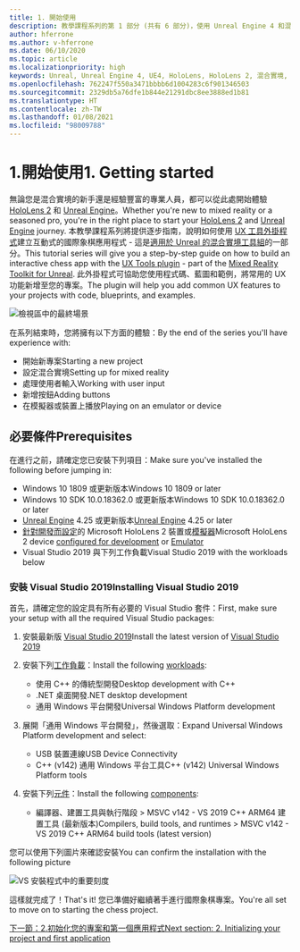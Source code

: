 ```yaml
---
title: 1. 開始使用
description: 教學課程系列的第 1 部分 (共有 6 部分)，使用 Unreal Engine 4 和混合實境工具組 UX 工具外掛程式來建置國際象棋應用程式
author: hferrone
ms.author: v-hferrone
ms.date: 06/10/2020
ms.topic: article
ms.localizationpriority: high
keywords: Unreal, Unreal Engine 4, UE4, HoloLens, HoloLens 2, 混合實境, 教學課程, 開始使用, mrtk, uxt, UX 工具, 文件, 混合實境頭戴式裝置, windows 混合實境頭戴式裝置, 虛擬實境頭戴式裝置
ms.openlocfilehash: 762247f550a3471bbbb6d1004283c6f901346503
ms.sourcegitcommit: 2329db5a76dfe1b844e21291dbc8ee3888ed1b81
ms.translationtype: HT
ms.contentlocale: zh-TW
ms.lasthandoff: 01/08/2021
ms.locfileid: "98009788"
---
```

# <a name="1-getting-started"></a><span data-ttu-id="42eda-104">1.開始使用</span><span class="sxs-lookup"><span data-stu-id="42eda-104">1. Getting started</span></span>

<span data-ttu-id="42eda-105">無論您是混合實境的新手還是經驗豐富的專業人員，都可以從此處開始體驗 [HoloLens 2](https://docs.microsoft.com/windows/mixed-reality/) 和 [Unreal Engine](https://www.unrealengine.com/en-US/)。</span><span class="sxs-lookup"><span data-stu-id="42eda-105">Whether you're new to mixed reality or a seasoned pro, you're in the right place to start your [HoloLens 2](https://docs.microsoft.com/windows/mixed-reality/) and [Unreal Engine](https://www.unrealengine.com/en-US/) journey.</span></span> <span data-ttu-id="42eda-106">本教學課程系列將提供逐步指南，說明如何使用 [UX 工具外掛程式](https://github.com/microsoft/MixedReality-UXTools-Unreal)建立互動式的國際象棋應用程式 - 這是[適用於 Unreal 的混合實境工具組](https://github.com/microsoft/MixedRealityToolkit-Unreal)的一部分。</span><span class="sxs-lookup"><span data-stu-id="42eda-106">This tutorial series will give you a step-by-step guide on how to build an interactive chess app with the [UX Tools plugin](https://github.com/microsoft/MixedReality-UXTools-Unreal) - part of the [Mixed Reality Toolkit for Unreal](https://github.com/microsoft/MixedRealityToolkit-Unreal).</span></span> <span data-ttu-id="42eda-107">此外掛程式可協助您使用程式碼、藍圖和範例，將常用的 UX 功能新增至您的專案。</span><span class="sxs-lookup"><span data-stu-id="42eda-107">The plugin will help you add common UX features to your projects with code, blueprints, and examples.</span></span> 

![檢視區中的最終場景](images/unreal-uxt/5-endscene.PNG)

<span data-ttu-id="42eda-109">在系列結束時，您將擁有以下方面的體驗：</span><span class="sxs-lookup"><span data-stu-id="42eda-109">By the end of the series you'll have experience with:</span></span>
* <span data-ttu-id="42eda-110">開始新專案</span><span class="sxs-lookup"><span data-stu-id="42eda-110">Starting a new project</span></span>
* <span data-ttu-id="42eda-111">設定混合實境</span><span class="sxs-lookup"><span data-stu-id="42eda-111">Setting up for mixed reality</span></span>
* <span data-ttu-id="42eda-112">處理使用者輸入</span><span class="sxs-lookup"><span data-stu-id="42eda-112">Working with user input</span></span>
* <span data-ttu-id="42eda-113">新增按鈕</span><span class="sxs-lookup"><span data-stu-id="42eda-113">Adding buttons</span></span>
* <span data-ttu-id="42eda-114">在模擬器或裝置上播放</span><span class="sxs-lookup"><span data-stu-id="42eda-114">Playing on an emulator or device</span></span>

## <a name="prerequisites"></a><span data-ttu-id="42eda-115">必要條件</span><span class="sxs-lookup"><span data-stu-id="42eda-115">Prerequisites</span></span>

<span data-ttu-id="42eda-116">在進行之前，請確定您已安裝下列項目：</span><span class="sxs-lookup"><span data-stu-id="42eda-116">Make sure you've installed the following before jumping in:</span></span>
* <span data-ttu-id="42eda-117">Windows 10 1809 或更新版本</span><span class="sxs-lookup"><span data-stu-id="42eda-117">Windows 10 1809 or later</span></span>
* <span data-ttu-id="42eda-118">Windows 10 SDK 10.0.18362.0 或更新版本</span><span class="sxs-lookup"><span data-stu-id="42eda-118">Windows 10 SDK 10.0.18362.0 or later</span></span>
* <span data-ttu-id="42eda-119">[Unreal Engine](https://www.unrealengine.com/en-US/get-now) 4.25 或更新版本</span><span class="sxs-lookup"><span data-stu-id="42eda-119">[Unreal Engine](https://www.unrealengine.com/en-US/get-now) 4.25 or later</span></span>
* <span data-ttu-id="42eda-120">[針對開發而設定](../../platform-capabilities-and-apis/using-visual-studio.md#enabling-developer-mode)的 Microsoft HoloLens 2 裝置或[模擬器](../../platform-capabilities-and-apis/using-the-hololens-emulator.md#hololens-2-emulator-overview)</span><span class="sxs-lookup"><span data-stu-id="42eda-120">Microsoft HoloLens 2 device [configured for development](../../platform-capabilities-and-apis/using-visual-studio.md#enabling-developer-mode) or [Emulator](../../platform-capabilities-and-apis/using-the-hololens-emulator.md#hololens-2-emulator-overview)</span></span>
* <span data-ttu-id="42eda-121">Visual Studio 2019 與下列工作負載</span><span class="sxs-lookup"><span data-stu-id="42eda-121">Visual Studio 2019 with the workloads below</span></span>

### <a name="installing-visual-studio-2019"></a><span data-ttu-id="42eda-122">安裝 Visual Studio 2019</span><span class="sxs-lookup"><span data-stu-id="42eda-122">Installing Visual Studio 2019</span></span>

<span data-ttu-id="42eda-123">首先，請確定您的設定具有所有必要的 Visual Studio 套件：</span><span class="sxs-lookup"><span data-stu-id="42eda-123">First, make sure your setup with all the required Visual Studio packages:</span></span>
1. <span data-ttu-id="42eda-124">安裝最新版 [Visual Studio 2019](https://visualstudio.microsoft.com/downloads/)</span><span class="sxs-lookup"><span data-stu-id="42eda-124">Install the latest version of [Visual Studio 2019](https://visualstudio.microsoft.com/downloads/)</span></span>
1. <span data-ttu-id="42eda-125">安裝下列[工作負載](https://docs.microsoft.com/visualstudio/install/modify-visual-studio?#modify-workloads)：</span><span class="sxs-lookup"><span data-stu-id="42eda-125">Install the following [workloads](https://docs.microsoft.com/visualstudio/install/modify-visual-studio?#modify-workloads):</span></span>
    * <span data-ttu-id="42eda-126">使用 C++ 的傳統型開發</span><span class="sxs-lookup"><span data-stu-id="42eda-126">Desktop development with C++</span></span>
    * <span data-ttu-id="42eda-127">.NET 桌面開發</span><span class="sxs-lookup"><span data-stu-id="42eda-127">.NET desktop development</span></span>
    * <span data-ttu-id="42eda-128">通用 Windows 平台開發</span><span class="sxs-lookup"><span data-stu-id="42eda-128">Universal Windows Platform development</span></span>
1. <span data-ttu-id="42eda-129">展開「通用 Windows 平台開發」，然後選取：</span><span class="sxs-lookup"><span data-stu-id="42eda-129">Expand Universal Windows Platform development and select:</span></span> 
    * <span data-ttu-id="42eda-130">USB 裝置連線</span><span class="sxs-lookup"><span data-stu-id="42eda-130">USB Device Connectivity</span></span>
    * <span data-ttu-id="42eda-131">C++ (v142) 通用 Windows 平台工具</span><span class="sxs-lookup"><span data-stu-id="42eda-131">C++ (v142) Universal Windows Platform tools</span></span>

1. <span data-ttu-id="42eda-132">安裝下列[元件](https://docs.microsoft.com/visualstudio/install/modify-visual-studio?#modify-individual-components)：</span><span class="sxs-lookup"><span data-stu-id="42eda-132">Install the following [components](https://docs.microsoft.com/visualstudio/install/modify-visual-studio?#modify-individual-components):</span></span>
    * <span data-ttu-id="42eda-133">編譯器、建置工具與執行階段 > MSVC v142 - VS 2019 C++ ARM64 建置工具 (最新版本)</span><span class="sxs-lookup"><span data-stu-id="42eda-133">Compilers, build tools, and runtimes > MSVC v142 - VS 2019 C++ ARM64 build tools (latest version)</span></span>

<span data-ttu-id="42eda-134">您可以使用下列圖片來確認安裝</span><span class="sxs-lookup"><span data-stu-id="42eda-134">You can confirm the installation with the following picture</span></span>

![VS 安裝程式中的重要刻度](images/unreal-uxt/1-install-the-tools.png)

<span data-ttu-id="42eda-136">這樣就完成了！</span><span class="sxs-lookup"><span data-stu-id="42eda-136">That's it!</span></span> <span data-ttu-id="42eda-137">您已準備好繼續著手進行國際象棋專案。</span><span class="sxs-lookup"><span data-stu-id="42eda-137">You're all set to move on to starting the chess project.</span></span>

[<span data-ttu-id="42eda-138">下一節：2.初始化您的專案和第一個應用程式</span><span class="sxs-lookup"><span data-stu-id="42eda-138">Next section: 2. Initializing your project and first application</span></span>](unreal-uxt-ch2.md)